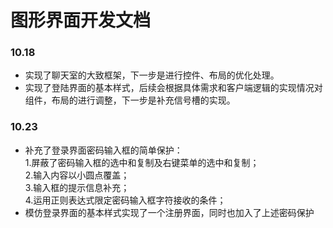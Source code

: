 # 图形界面开发文档

### 10.18

* 实现了聊天室的大致框架，下一步是进行控件、布局的优化处理。
* 实现了登陆界面的基本样式，后续会根据具体需求和客户端逻辑的实现情况对组件，布局的进行调整，下一步是补充信号槽的实现。

### 10.23
* 补充了登录界面密码输入框的简单保护：<br>
1.屏蔽了密码输入框的选中和复制及右键菜单的选中和复制；<br>
2.输入内容以小圆点覆盖；<br>
3.输入框的提示信息补充；<br>
4.运用正则表达式限定密码输入框字符接收的条件；<br>
* 模仿登录界面的基本样式实现了一个注册界面，同时也加入了上述密码保护
